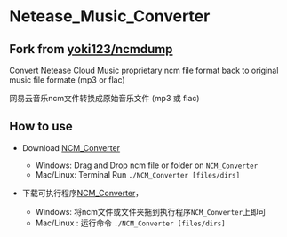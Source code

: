 # Netease_Music_Converter

## Fork from [ yoki123/ncmdump](https://github.com/yoki123/ncmdump)
Convert Netease Cloud Music proprietary ncm file format back to original music file formate (mp3 or flac)

网易云音乐ncm文件转换成原始音乐文件 (mp3 或 flac)


## How to use
- Download [NCM_Converter](https://github.com/LinShanify/NCM_Music_File_Converter/releases/)
  - Windows: Drag and Drop ncm file or folder on `NCM_Converter`
  - Mac/Linux: Terminal Run `./NCM_Converter [files/dirs]`
  
- 下载可执行程序[NCM_Converter](https://github.com/LinShanify/NCM_Music_File_Converter/releases/)，
  - Windows: 将ncm文件或文件夹拖到执行程序`NCM_Converter`上即可
  - Mac/Linux : 运行命令 `./NCM_Converter [files/dirs]`

